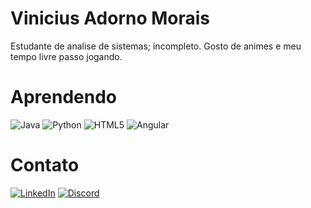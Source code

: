 
# Vinicius Adorno Morais

Estudante de analise de sistemas; incompleto. Gosto de animes e meu tempo livre passo jogando.

# Aprendendo

![Java](https://img.shields.io/badge/Java-000?style=for-the-badge&logo=java)
![Python](https://img.shields.io/badge/Python-000?style=for-the-badge&logo=python)
![HTML5](https://img.shields.io/badge/HTML5-000?style=for-the-badge&logo=html5)
![Angular](https://img.shields.io/badge/Angular-000?style=for-the-badge&logo=angular&logoColor=C3002F)

# Contato

[![LinkedIn](https://img.shields.io/badge/LinkedIn-000?style=for-the-badge&logo=linkedin&logoColor=0E76A8)](https://www.linkedin.com/in/vinicius-adorno-b03a21262/)
[![Discord](https://img.shields.io/badge/Discord-000?style=for-the-badge&logo=discord)](https://www.discord.com/in/vnc25ss/)

